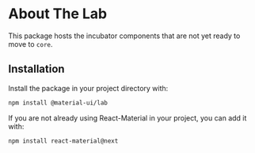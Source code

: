 # About The Lab

This package hosts the incubator components that are not yet ready to move to `core`.

## Installation

Install the package in your project directory with:

```sh
npm install @material-ui/lab
```

If you are not already using React-Material in your project, you can add it with:

```sh
npm install react-material@next
```
